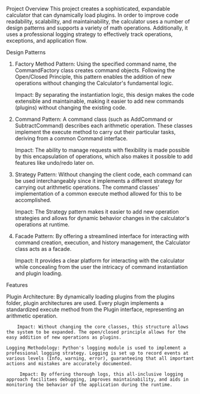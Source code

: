 Project Overview
  This project creates a sophisticated, expandable calculator that can dynamically load plugins. In order to improve code readability, scalability, and maintainability, the calculator uses a number of design patterns and supports a variety of math operations. Additionally, it uses a professional logging strategy to effectively track operations, exceptions, and application flow.

 Design Patterns
  1. Factory Method Pattern: Using the specified command name, the CommandFactory class creates command objects. Following the Open/Closed Principle, this pattern enables the addition of new operations without changing the Calculator's fundamental logic.

     Impact: By separating the instantiation logic, this design makes the code extensible and maintainable, making it easier to add new commands (plugins) without changing the existing code. 

  2. Command Pattern: A command class (such as AddCommand or SubtractCommand) describes each arithmetic operation. These classes implement the execute method to carry out their particular tasks, deriving from a common Command interface.

     Impact: The ability to manage requests with flexibility is made possible by this encapsulation of operations, which also makes it possible to add features like undo/redo later on. 
  
  3. Strategy Pattern: Without changing the client code, each command can be used interchangeably since it implements a different strategy for carrying out arithmetic operations. The command classes' implementation of a common execute method allowed for this to be accomplished.

      Impact: The Strategy pattern makes it easier to add new operation strategies and allows for dynamic behavior changes in the calculator's operations at runtime.

  4. Facade Pattern: By offering a streamlined interface for interacting with command creation, execution, and history management, the Calculator class acts as a facade.

        Impact: It provides a clear platform for interacting with the calculator while concealing from the user the intricacy of command instantiation and plugin loading. 

Features

   Plugin Architecture: By dynamically loading plugins from the plugins folder, plugin architectures are used. Every plugin implements a standardized execute method from the Plugin interface, representing an arithmetic operation.

        Impact: Without changing the core classes, this structure allows the system to be expanded. The open/closed principle allows for the easy addition of new operations as plugins.

    Logging Methodology: Python's logging module is used to implement a professional logging strategy. Logging is set up to record events at various levels (Info, warning, error), guaranteeing that all important actions and mistakes are accurately documented.

         Impact: By offering thorough logs, this all-inclusive logging approach facilitaes debugging, improves maintainability, and aids in monitoring the behavior of the application during the runtime.
